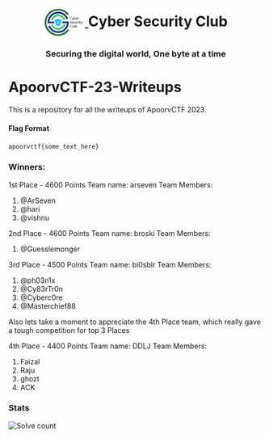 <h1 align="center">
    <a href="https://github.com/CSYClubIIITK/ClubVault">
        <img src="Logo.png" valign="middle" height="58" alt="CSY logo" />
    </a>
    <span valign="middle">
        Cyber Security Club
    </span>
</h1>

<h3 align="center">Securing the digital world, One byte at a time</h3>

# ApoorvCTF-23-Writeups

This is a repository for all the writeups of ApoorvCTF 2023.

#### Flag Format

`apoorvctf{some_text_here}`

### Winners:

1st Place - 4600 Points
Team name: arseven
Team Members:
1. @ArSeven 
2. @hari
3. @vishnu

2nd Place - 4600 Points
Team name: broski
Team Members:
1. @Guesslemonger 

3rd Place - 4500 Points
Team name: bi0sblr
Team Members:
1. @ph03n1x 
2. @Cy83rTr0n 
3. @Cyberc0re 
4. @Masterchief88 

Also lets take a moment to appreciate the 4th Place team, which really gave a tough competition for top 3 Places

4th Place - 4400 Points
Team name: DDLJ
Team Members:
1. Faizal
2. Raju
3. ghozt
4. ACK

### Stats
![Solve count](https://user-images.githubusercontent.com/129326094/233840236-c84949bf-309c-424b-ba58-a0f65e042bad.png)

